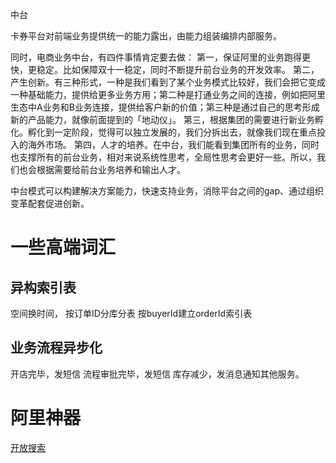 中台

卡券平台对前端业务提供统一的能力露出，由能力组装编排内部服务。

同时，电商业务中台，有四件事情肯定要去做：
第一，保证阿里的业务跑得更快，更稳定。比如保障双十一稳定，同时不断提升前台业务的开发效率。
第二，产生创新。有三种形式，一种是我们看到了某个业务模式比较好，我们会把它变成一种基础能力，提供给更多业务方用；第二种是打通业务之间的连接，例如把阿里生态中A业务和B业务连接，提供给客户新的价值；第三种是通过自己的思考形成新的产品能力，就像前面提到的「地动仪」。
第三，根据集团的需要进行新业务孵化。孵化到一定阶段，觉得可以独立发展的，我们分拆出去，就像我们现在重点投入的海外市场。
第四，人才的培养。在中台，我们能看到集团所有的业务，同时也支撑所有的前台业务，相对来说系统性思考，全局性思考会更好一些。所以，我们也会根据需要给前台业务培养和输出人才。



中台模式可以构建解决方案能力，快速支持业务，消除平台之间的gap、通过组织变革配套促进创新。

# 一些高端词汇
## 异构索引表
空间换时间，
按订单ID分库分表
按buyerId建立orderId索引表

## 业务流程异步化
开店完毕，发短信
流程审批完毕，发短信
库存减少，发消息通知其他服务。

# 阿里神器
[开放搜索](https://www.aliyun.com/product/opensearch)

